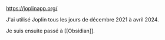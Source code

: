 https://joplinapp.org/

J'ai utilisé Joplin tous les jours de décembre 2021 à avril 2024.

Je suis ensuite passé à [[Obsidian]].